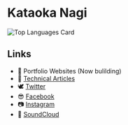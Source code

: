 <!--
@file           README.md
@brief          A part of descriptions of my profile page on Github
@author         Kataoka Nagi
@date           2021-01-30
$Version:       1.0
$Revision:      1.0
@note           I will add more comments someday.
@attention      Use Cloud LaTeX.
@par            History
                Made new page
@see "task4233" https://github.com/task4233/task4233/blob/master/README.md
@see "【GitHub新機能】プロフィール画面にREADME.mdを追加できるようになったので自己紹介してみた" https://qiita.com/yagi_eng/items/6556e28d406dba8cd82a
@see "GitHub Readme Stats を利用してGitHubプロフィールをカッコよくする" https://qiita.com/zizi4n5/items/f8076cb25bbf64a9bc1c

Copyright (c) 2021 Kataoka Nagi
  - This software is released under the MIT License, see LICENSE, see LICENSE.
  - This website content is released under the CC BY 4.0 License, see LICENSE.
-->

# Kataoka Nagi

![Top Languages Card](https://github-readme-stats.vercel.app/api?username=KataokaNagi&count_private=true&theme=react&show_icons=true)

<!--Strange statistics due to Unity-->
<!--
<a href="https://github.com/anuraghazra/github-readme-stats">
  <img align="left" src="https://github-readme-stats.vercel.app/api?username=KataokaNagi&count_private=true&show_icons=true" />
</a>
<a href="https://github.com/anuraghazra/github-readme-stats">
  <img align="left" src="https://github-readme-stats.vercel.app/api/top-langs/?username=KataokaNagi" />
</a>
-->
  
## Links
  * 📝 Portfolio Websites (Now bulilding)<!-- ](https://KataokaNagi.github.io/index.html)  -->
  * 📝 [Technical Articles](https://hackmd.io/@xcalmx)
  * 🕊 [Twitter](https://twitter.com/calm_IRL)
  * 😎 [Facebook](https://www.facebook.com/KataokaNagi)
  * 📷 [Instagram](https://www.instagram.com/calm_cook/?fbclid=IwAR2v04WRhhks4MHAuyolwcWrq6X5NPVizC8J_NSZi6gelpS83QvPgcTYwRs)
  * 🎵 [SoundCloud](https://soundcloud.com/user-9069691)
